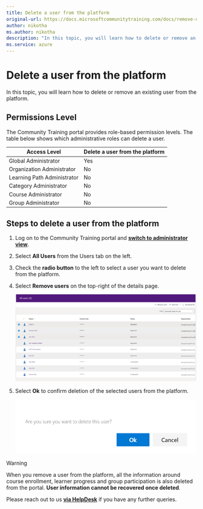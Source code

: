 ```yaml
---
title: Delete a user from the platform
original-url: https://docs.microsoftcommunitytraining.com/docs/remove-user-from-the-portal
author: nikotha
ms.author: nikotha
description: "In this topic, you will learn how to delete or remove an existing user from the platform."
ms.service: azure
---
```


# Delete a user from the platform

In this topic, you will learn how to delete or remove an existing user from the platform.

## Permissions Level

The Community Training portal provides role-based permission levels. The table below shows which administrative roles can delete a user.

| Access Level    | Delete a user from the platform |
| --- | --- |
| Global Administrator | Yes |
| Organization Administrator | No |
| Learning Path Administrator | No |
| Category Administrator | No |
| Course Administrator | No |
| Group Administrator | No |

## Steps to delete a user from the platform

1. Log on to the Community Training portal and [**switch to administrator view**](../../get-started/step-by-step-configuration-guide.md#step-2--switch-to-administrator-view-of-the-portal).

1. Select **All Users** from the Users tab on the left.

1. Check the **radio button** to the left to select a user you want to delete from the platform.

1. Select **Remove users** on the top-right of the details page.

    ![Delete user from platform](../../media/RemoveUsers.png)

1. Select **Ok** to confirm deletion of the selected users from the platform.

    ![Confirmation dialog](../../media/image%2863%29.png)

> [!WARNING]  
> When you remove a user from the platform, all the information around course enrollment, learner progress and group participation is also deleted from the portal. **User information cannot be recovered once deleted**.


Please reach out to us [**via HelpDesk**](https://aka.ms/cthelpdesk) if you have any further queries.